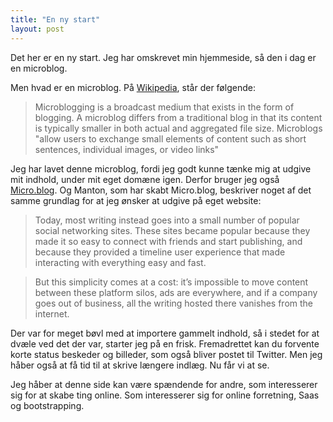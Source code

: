 ```yaml
---
title: "En ny start"
layout: post
---
```

Det her er en ny start. Jeg har omskrevet min hjemmeside, så den i dag er en microblog.

Men hvad er en microblog. På [Wikipedia](https://en.wikipedia.org/wiki/Microblogging), står der følgende:

> Microblogging is a broadcast medium that exists in the form of blogging. A microblog differs from a traditional blog in that its content is typically smaller in both actual and aggregated file size. Microblogs "allow users to exchange small elements of content such as short sentences, individual images, or video links"

Jeg har lavet denne microblog, fordi jeg godt kunne tænke mig at udgive mit indhold, under mit eget domæne igen. Derfor bruger jeg også [Micro.blog](https://micro.blog). Og Manton, som har skabt Micro.blog, beskriver noget af det samme grundlag for at jeg ønsker at udgive på eget website:

> Today, most writing instead goes into a small number of popular social networking sites. These sites became popular because they made it so easy to connect with friends and start publishing, and because they provided a timeline user experience that made interacting with everything easy and fast.

> But this simplicity comes at a cost: it’s impossible to move content between these platform silos, ads are everywhere, and if a company goes out of business, all the writing hosted there vanishes from the internet.

Der var for meget bøvl med at importere gammelt indhold, så i stedet for at dvæle ved det der var, starter jeg på en frisk. Fremadrettet kan du forvente korte status beskeder og billeder, som også bliver postet til Twitter. Men jeg håber også at få tid til at skrive længere indlæg. Nu får vi at se.

Jeg håber at denne side kan være spændende for andre, som interesserer sig for at skabe ting online. Som interesserer sig for online forretning, Saas og bootstrapping.

